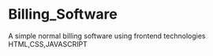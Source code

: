 # Billing_Software
A simple normal billing software using frontend technologies HTML,CSS,JAVASCRIPT
